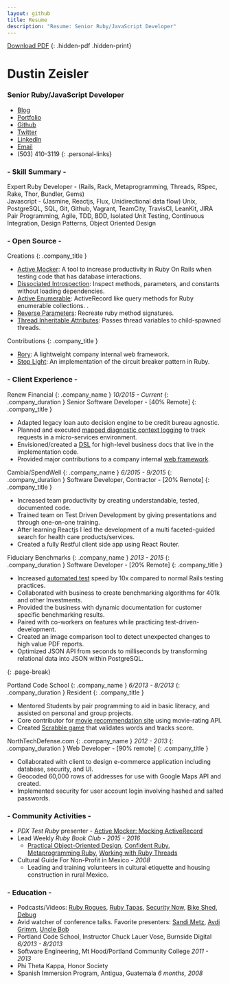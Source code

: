 ```yaml
---
layout: github
title: Resume
description: "Resume: Senior Ruby/JavaScript Developer"
---
```


[Download PDF](./dustin_zeisler.pdf)
{: .hidden-pdf .hidden-print}

# Dustin Zeisler

### Senior Ruby/JavaScript Developer

* [Blog](http://dustinzeisler.com)
* [Portfolio](http://dustinzeisler.com/projects)
* [Github](https://github.com/zeisler)
* [Twitter](https://twitter.com/dustinzeisler)
* [LinkedIn](https://www.linkedin.com/in/dzeisler)
* [Email](mailto:dustinzeisler@gmail.com)
* (503) 410-3119
{: .personal-links}

### - Skill Summary -

Expert Ruby Developer - (Rails, Rack, Metaprogramming, Threads, RSpec, Rake, Thor, Bundler, Gems)<br/>
Javascript - (Jasmine, Reactjs, Flux, Unidirectional data flow)
Unix, PostgreSQL, SQL, Git, Github, Vagrant, TeamCity, TravisCI, LeanKit, JIRA
Pair Programming, Agile, TDD, BDD, Isolated Unit Testing, Continuous Integration, Design Patterns, Object Oriented Design

### - Open Source -

Creations
 {: .company_title }
 
 * [Active Mocker](https://github.com/zeisler/active_mocker): A tool to increase productivity in Ruby On Rails when testing code that has database interactions.
 * [Dissociated Introspection](https://github.com/zeisler/dissociated_introspection): Inspect methods, parameters, and constants without loading dependencies.
 * [Active Enumerable](https://github.com/zeisler/active_enumerable): ActiveRecord like query methods for Ruby enumerable collections. .
 * [Reverse Parameters](https://github.com/zeisler/reverse_parameters): Recreate ruby method signatures.
 * [Thread Inheritable Attributes](https://github.com/zeisler/thread-inheritable_attributes): Passes thread variables to child-spawned threads.

Contributions
{: .company_title }

 * [Rory](https://github.com/screamingmuse/rory): A lightweight company internal web framework.
 * [Stop Light](https://github.com/orgsync/stoplight/pull/94): An implementation of the circuit breaker pattern in Ruby.
 
### - Client Experience -

Renew Financial 
{: .company_name }
*10/2015 - Current*
{: .company_duration }
Senior Software Developer - [40% Remote] 
{: .company_title }

 * Adapted legacy loan auto decision engine to be credit bureau agnostic.
 * Planned and executed [mapped diagnostic context logging](http://veerasundar.com/blog/2009/10/log4j-mdc-mapped-diagnostic-context-what-and-why/)
  to track requests in a micro-services environment.
 * Envisioned/created a [DSL](https://github.com/zeisler/markdown_ruby_documentation)
  for high-level business docs that live in the implementation code.
 * Provided major contributions to a company internal  [ web framework](https://github.com/screamingmuse/rory).
 
Cambia/SpendWell
{: .company_name }
*6/2015 - 9/2015*
{: .company_duration }
Software Developer, Contractor - [20% Remote]
{: .company_title }

* Increased team productivity by creating understandable, tested, documented code.
* Trained team on Test Driven Development by giving presentations and through one-on-one training.
* After learning Reactjs I led the development of a multi faceted-guided search for health care products/services.
* Created a fully Restful client side app using React Router.

Fiduciary Benchmarks
{: .company_name }
*2013 - 2015*
{: .company_duration }
Software Developer - [20% Remote]
{: .company_title }

* Increased [automated test](https://github.com/zeisler/active_mocker) speed by 10x compared to normal Rails testing practices.
* Collaborated with business to create benchmarking algorithms for 401k and other Investments.
* Provided the business with dynamic documentation for customer specific benchmarking results.
* Paired with co-workers on features while practicing test-driven-development.
* Created an image comparison tool to detect unexpected changes to high value PDF reports.
* Optimized JSON API from seconds to milliseconds by transforming relational data into JSON within PostgreSQL.

 {: .page-break}
 <p class="page-brake"></p>

Portland Code School
{: .company_name }
*6/2013 - 8/2013*
{: .company_duration }
Resident
 {: .company_title }

* Mentored Students by pair programming to aid in basic literacy, and assisted on personal and group projects.
* Core contributor for [movie recommendation site](http://critic-critic.herokuapp.com) using movie-rating API.
* Created [Scrabble game](http://scrabble-game.herokuapp.com) that validates words and tracks score.

NorthTechDefense.com
{: .company_name }
*2012 - 2013*
{: .company_duration }
Web Developer - [90% remote]
{: .company_title }

* Collaborated with client to design e-commerce application including database, security, and UI.
* Geocoded 60,000 rows of addresses for use with Google Maps API and created.
* Implemented security for user account login involving hashed and salted passwords.

### - Community Activities -

* *PDX Test Ruby* presenter - [Active Mocker: Mocking ActiveRecord](http://testrubypdx.org/talks/2)
* Lead Weekly *Ruby Book Club* - *2015 - 2016*
    * [Practical Object-Oriented Design](http://www.poodr.com/), 
    [Confident Ruby](http://www.confidentruby.com/), 
    [Metaprogramming Ruby](https://pragprog.com/book/ppmetr2/metaprogramming-ruby-2),
    [Working with Ruby Threads](http://www.jstorimer.com/products/working-with-ruby-threads)
* Cultural Guide For Non-Profit in Mexico - *2008*
	* Leading and training volunteers in cultural etiquette and housing construction in rural Mexico.

### - Education -

* Podcasts/Videos: [Ruby Rogues](http://devchat.tv/ruby-rogues/), [Ruby Tapas](http://www.rubytapas.com), [Security Now](https://twit.tv/shows/security-now), [Bike Shed](http://bikeshed.fm), [Debug](http://www.imore.com/debug)
* Avid watcher of conference talks. Favorite presenters:  [Sandi Metz](http://confreaks.tv/presenters/sandi-metz), [Avdi Grimm](http://confreaks.tv/presenters/avdi-grimm), [Uncle Bob]( http://youtu.be/YX3iRjKj7C0 )
* Portland Code School, Instructor Chuck Lauer Vose, Burnside Digital *6/2013 - 8/2013*
* Software Engineering, Mt Hood/Portland Community College *2011 - 2013*
* Phi Theta Kappa, Honor Society
* Spanish Immersion Program, Antigua, Guatemala *6 months, 2008*
